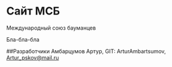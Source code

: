 Сайт МСБ
============
Международный союз бауманцев

Бла-бла-бла

##Разработчики
Амбарцумов Артур, GIT: ArturAmbartsumov, Artur_pskov@mail.ru

